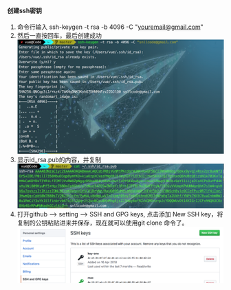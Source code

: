 #### 创建ssh密钥
1. 命令行输入 ssh-keygen -t rsa -b 4096 -C "youremail@gmail.com"
2. 然后一直按回车，最后创建成功
![](/img/ssh-new.png)
3. 显示id_rsa.pub的内容，并复制
![](/img/id_rsa.png)
4. 打开github --> setting --> SSH and GPG keys, 点击添加 New SSH key，将复制的公钥粘贴进来并保存，现在就可以使用git clone 命令了。
![](/img/ssh-key.png)
